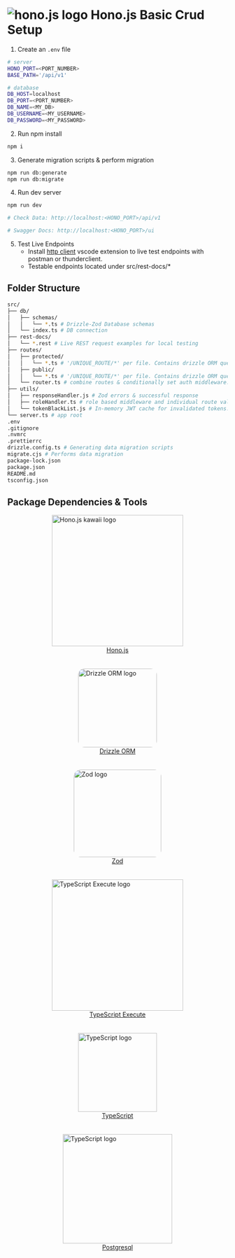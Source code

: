 # ![hono.js logo](https://hono.dev/images/logo-small.png) Hono.js Basic Crud Setup

1. Create an `.env` file

```bash
# server
HONO_PORT=<PORT_NUMBER>
BASE_PATH='/api/v1'

# database
DB_HOST=localhost
DB_PORT=<PORT_NUMBER>
DB_NAME=<MY_DB>
DB_USERNAME=<MY_USERNAME>
DB_PASSWORD=<MY_PASSWORD>
```

2. Run npm install

```bash
npm i
```

3. Generate migration scripts & perform migration

```bash
npm run db:generate
npm run db:migrate
```

4. Run dev server

```bash
npm run dev

# Check Data: http://localhost:<HONO_PORT>/api/v1

# Swagger Docs: http://localhost:<HONO_PORT>/ui
```

5. Test Live Endpoints
    - Install [http client](https://marketplace.visualstudio.com/items?itemName=humao.rest-client) vscode extension to live test endpoints with postman or thunderclient.
    - Testable endpoints located under src/rest-docs/*


## Folder Structure

```bash
src/
├── db/
│   ├── schemas/
│   │   └── *.ts # Drizzle-Zod Database schemas
│   └── index.ts # DB connection
├── rest-docs/
│   └── *.rest # Live REST request examples for local testing
├── routes/
│   ├── protected/ 
│   │   └── *.ts # '/UNIQUE_ROUTE/*' per file. Contains drizzle ORM queries & swagger docs
│   ├── public/
│   │   └── *.ts # '/UNIQUE_ROUTE/*' per file. Contains drizzle ORM queries & swagger docs
│   └── router.ts # combine routes & conditionally set auth middleware: public/protected routes
├── utils/
│   ├── responseHandler.js # Zod errors & successful response
│   ├── roleHandler.ts # role based middleware and individual route validation functions
│   └── tokenBlackList.js # In-memory JWT cache for invalidated tokens.
└── server.ts # app root
.env
.gitignore
.nvmrc
.prettierrc
drizzle.config.ts # Generating data migration scripts
migrate.cjs # Performs data migration
package-lock.json
package.json
README.md
tsconfig.json
```

## Package Dependencies & Tools

<div>
    <div style="display:flex;flex-direction:column; align-items:center;">
        <a href="https://hono.dev/" targer="_blank">
            <img width="300" src="https://hono.dev/images/hono-kawaii.png" alt="Hono.js kawaii logo"/>
        </a>
        <a href="https://hono.dev/" targer="_blank">Hono.js</a>
    </div>
    <br/>
    <br/>
    <div style="display:flex;flex-direction:column; align-items:center;">
        <a href="https://orm.drizzle.team/" targer="_blank">
            <img width="180" style="border-radius:8%" src="https://avatars.githubusercontent.com/u/108468352?v=4" alt="Drizzle ORM logo"/>
        </a>
        <a href="https://orm.drizzle.team/" targer="_blank">Drizzle ORM</a>
    </div>
    <br/>
    <br/>
    <div style="display:flex;flex-direction:column; align-items:center;">
        <a href="https://zod.dev/" targer="_blank">
            <img width="200" style="border-radius:8%" src="https://zod.dev/logo.svg" alt="Zod logo"/>
        </a>
        <a href="https://zod.dev/" targer="_blank">Zod</a>
    </div>
    <br/>
    <br/>
    <div style="display:flex;flex-direction:column;align-items:center;">
        <a href="https://tsx.is/" targer="_blank">
            <img width="300" src="https://tsx.is/logo-light.svg" alt="TypeScript Execute logo"/>
        </a>
        <a href="https://tsx.is/" targer="_blank">TypeScript Execute</a>
    </div>
    <br/>
    <br/>
    <div style="display:flex;flex-direction:column;align-items:center;">
        <a href="https://www.typescriptlang.org/" targer="_blank">
            <img width="180" src="https://upload.wikimedia.org/wikipedia/commons/thumb/4/4c/Typescript_logo_2020.svg/1024px-Typescript_logo_2020.svg.png" alt="TypeScript logo"/>
        </a>
        <a href="https://www.typescriptlang.org/" targer="_blank">TypeScript</a>
    </div>
    <br/>
    <br/>
    <div style="display:flex;flex-direction:column;align-items:center;">
        <a href="https://www.postgresql.org/" targer="_blank">
            <img width="250" src="https://upload.wikimedia.org/wikipedia/commons/2/29/Postgresql_elephant.svg" alt="TypeScript logo"/>
        </a>
        <a href="https://www.postgresql.org/" targer="_blank">Postgresql</a>
    </div>
</div>

